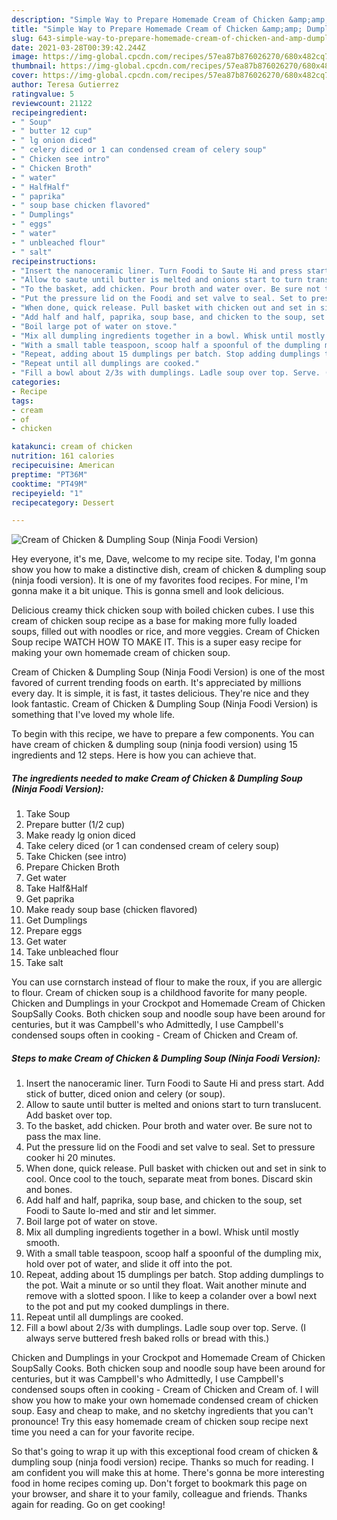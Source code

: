 ```yaml
---
description: "Simple Way to Prepare Homemade Cream of Chicken &amp;amp; Dumpling Soup (Ninja Foodi Version)"
title: "Simple Way to Prepare Homemade Cream of Chicken &amp;amp; Dumpling Soup (Ninja Foodi Version)"
slug: 643-simple-way-to-prepare-homemade-cream-of-chicken-and-amp-dumpling-soup-ninja-foodi-version
date: 2021-03-28T00:39:42.244Z
image: https://img-global.cpcdn.com/recipes/57ea87b876026270/680x482cq70/cream-of-chicken-dumpling-soup-ninja-foodi-version-recipe-main-photo.jpg
thumbnail: https://img-global.cpcdn.com/recipes/57ea87b876026270/680x482cq70/cream-of-chicken-dumpling-soup-ninja-foodi-version-recipe-main-photo.jpg
cover: https://img-global.cpcdn.com/recipes/57ea87b876026270/680x482cq70/cream-of-chicken-dumpling-soup-ninja-foodi-version-recipe-main-photo.jpg
author: Teresa Gutierrez
ratingvalue: 5
reviewcount: 21122
recipeingredient:
- " Soup"
- " butter 12 cup"
- " lg onion diced"
- " celery diced or 1 can condensed cream of celery soup"
- " Chicken see intro"
- " Chicken Broth"
- " water"
- " HalfHalf"
- " paprika"
- " soup base chicken flavored"
- " Dumplings"
- " eggs"
- " water"
- " unbleached flour"
- " salt"
recipeinstructions:
- "Insert the nanoceramic liner. Turn Foodi to Saute Hi and press start. Add stick of butter, diced onion and celery (or soup)."
- "Allow to saute until butter is melted and onions start to turn translucent. Add basket over top."
- "To the basket, add chicken. Pour broth and water over. Be sure not to pass the max line."
- "Put the pressure lid on the Foodi and set valve to seal. Set to pressure cooker hi 20 minutes."
- "When done, quick release. Pull basket with chicken out and set in sink to cool. Once cool to the touch, separate meat from bones. Discard skin and bones."
- "Add half and half, paprika, soup base, and chicken to the soup, set Foodi to Saute lo-med and stir and let simmer."
- "Boil large pot of water on stove."
- "Mix all dumpling ingredients together in a bowl. Whisk until mostly smooth."
- "With a small table teaspoon, scoop half a spoonful of the dumpling mix, hold over pot of water, and slide it off into the pot."
- "Repeat, adding about 15 dumplings per batch. Stop adding dumplings to the pot. Wait a minute or so until they float. Wait another minute and remove with a slotted spoon. I like to keep a colander over a bowl next to the pot and put my cooked dumplings in there."
- "Repeat until all dumplings are cooked."
- "Fill a bowl about 2/3s with dumplings. Ladle soup over top. Serve. (I always serve buttered fresh baked rolls or bread with this.)"
categories:
- Recipe
tags:
- cream
- of
- chicken

katakunci: cream of chicken 
nutrition: 161 calories
recipecuisine: American
preptime: "PT36M"
cooktime: "PT49M"
recipeyield: "1"
recipecategory: Dessert

---
```



![Cream of Chicken &amp; Dumpling Soup (Ninja Foodi Version)](https://img-global.cpcdn.com/recipes/57ea87b876026270/680x482cq70/cream-of-chicken-dumpling-soup-ninja-foodi-version-recipe-main-photo.jpg)

Hey everyone, it's me, Dave, welcome to my recipe site. Today, I'm gonna show you how to make a distinctive dish, cream of chicken &amp; dumpling soup (ninja foodi version). It is one of my favorites food recipes. For mine, I'm gonna make it a bit unique. This is gonna smell and look delicious.

Delicious creamy thick chicken soup with boiled chicken cubes. I use this cream of chicken soup recipe as a base for making more fully loaded soups, filled out with noodles or rice, and more veggies. Cream of Chicken Soup recipe WATCH HOW TO MAKE IT. This is a super easy recipe for making your own homemade cream of chicken soup.

Cream of Chicken &amp; Dumpling Soup (Ninja Foodi Version) is one of the most favored of current trending foods on earth. It's appreciated by millions every day. It is simple, it is fast, it tastes delicious. They're nice and they look fantastic. Cream of Chicken &amp; Dumpling Soup (Ninja Foodi Version) is something that I've loved my whole life.


To begin with this recipe, we have to prepare a few components. You can have cream of chicken &amp; dumpling soup (ninja foodi version) using 15 ingredients and 12 steps. Here is how you can achieve that.

<!--inarticleads1-->

##### The ingredients needed to make Cream of Chicken &amp; Dumpling Soup (Ninja Foodi Version):

1. Take  Soup
1. Prepare  butter (1/2 cup)
1. Make ready  lg onion diced
1. Take  celery diced (or 1 can condensed cream of celery soup)
1. Take  Chicken (see intro)
1. Prepare  Chicken Broth
1. Get  water
1. Take  Half&amp;Half
1. Get  paprika
1. Make ready  soup base (chicken flavored)
1. Get  Dumplings
1. Prepare  eggs
1. Get  water
1. Take  unbleached flour
1. Take  salt


You can use cornstarch instead of flour to make the roux, if you are allergic to flour. Cream of chicken soup is a childhood favorite for many people. Chicken and Dumplings in your Crockpot and Homemade Cream of Chicken SoupSally Cooks. Both chicken soup and noodle soup have been around for centuries, but it was Campbell&#39;s who Admittedly, I use Campbell&#39;s condensed soups often in cooking - Cream of Chicken and Cream of. 

<!--inarticleads2-->

##### Steps to make Cream of Chicken &amp; Dumpling Soup (Ninja Foodi Version):

1. Insert the nanoceramic liner. Turn Foodi to Saute Hi and press start. Add stick of butter, diced onion and celery (or soup).
1. Allow to saute until butter is melted and onions start to turn translucent. Add basket over top.
1. To the basket, add chicken. Pour broth and water over. Be sure not to pass the max line.
1. Put the pressure lid on the Foodi and set valve to seal. Set to pressure cooker hi 20 minutes.
1. When done, quick release. Pull basket with chicken out and set in sink to cool. Once cool to the touch, separate meat from bones. Discard skin and bones.
1. Add half and half, paprika, soup base, and chicken to the soup, set Foodi to Saute lo-med and stir and let simmer.
1. Boil large pot of water on stove.
1. Mix all dumpling ingredients together in a bowl. Whisk until mostly smooth.
1. With a small table teaspoon, scoop half a spoonful of the dumpling mix, hold over pot of water, and slide it off into the pot.
1. Repeat, adding about 15 dumplings per batch. Stop adding dumplings to the pot. Wait a minute or so until they float. Wait another minute and remove with a slotted spoon. I like to keep a colander over a bowl next to the pot and put my cooked dumplings in there.
1. Repeat until all dumplings are cooked.
1. Fill a bowl about 2/3s with dumplings. Ladle soup over top. Serve. (I always serve buttered fresh baked rolls or bread with this.)


Chicken and Dumplings in your Crockpot and Homemade Cream of Chicken SoupSally Cooks. Both chicken soup and noodle soup have been around for centuries, but it was Campbell&#39;s who Admittedly, I use Campbell&#39;s condensed soups often in cooking - Cream of Chicken and Cream of. I will show you how to make your own homemade condensed cream of chicken soup. Easy and cheap to make, and no sketchy ingredients that you can&#39;t pronounce! Try this easy homemade cream of chicken soup recipe next time you need a can for your favorite recipe. 

So that's going to wrap it up with this exceptional food cream of chicken &amp; dumpling soup (ninja foodi version) recipe. Thanks so much for reading. I am confident you will make this at home. There's gonna be more interesting food in home recipes coming up. Don't forget to bookmark this page on your browser, and share it to your family, colleague and friends. Thanks again for reading. Go on get cooking!

